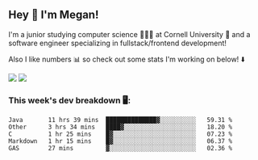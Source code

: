 ## Hey 👋 I'm Megan! 
I'm a junior studying computer science 👩🏻‍💻 at Cornell University 🐻 and a software engineer specializing in fullstack/frontend development!

Also I like numbers 📊 so check out some stats I'm working on below! ⬇️

<img src="https://github-readme-stats.meganyin13.vercel.app/api?username=meganyin13&show_icons=true&hide=stars&count_private=true" />

<img src="https://github-readme-stats.meganyin13.vercel.app/api/top-langs/?username=meganyin13&layout=compact&hide=Jupyter%20Notebook" />

### This week's dev breakdown 🖥:
<!--START_SECTION:waka-->
```text
Java       11 hrs 39 mins  ██████████████▓░░░░░░░░░░   59.31 % 
Other      3 hrs 34 mins   ████▓░░░░░░░░░░░░░░░░░░░░   18.20 % 
C          1 hr 25 mins    █▓░░░░░░░░░░░░░░░░░░░░░░░   07.23 % 
Markdown   1 hr 15 mins    █▓░░░░░░░░░░░░░░░░░░░░░░░   06.37 % 
GAS        27 mins         ▓░░░░░░░░░░░░░░░░░░░░░░░░   02.36 % 
```
<!--END_SECTION:waka-->
